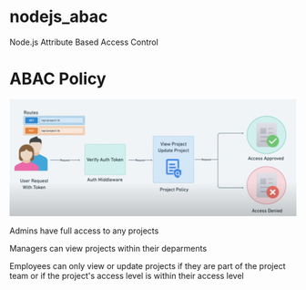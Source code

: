 # nodejs_abac

Node.js Attribute Based Access Control

# ABAC Policy

![ABAC workflow](image.png)

Admins have full access to any projects

Managers can view projects within their deparments

Employees can only view or update projects if they are part
of the project team or if the project's access level is within
their access level
